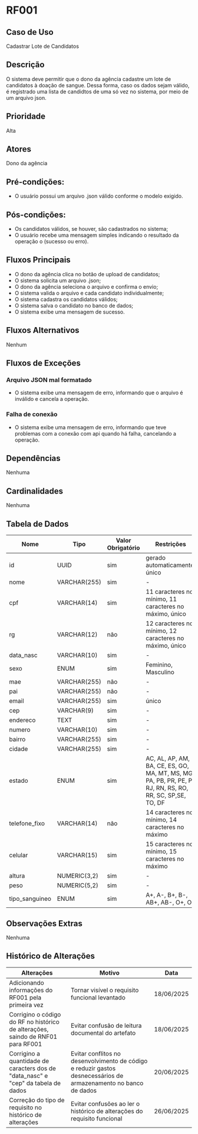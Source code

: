 # RF001 

## Caso de Uso

Cadastrar Lote de Candidatos

## Descrição

O sistema deve permitir que o dono da agência cadastre um lote de candidatos à doação de sangue. Dessa forma, caso os dados sejam válido, é registrado uma lista de candidtos de uma só vez no sistema, por meio de um arquivo json.

## Prioridade

Alta

## Atores

Dono da agência
 
## Pré-condições:

- O usuário possui um arquivo .json válido conforme o modelo exigido.

## Pós-condições:

- Os candidatos válidos, se houver, são cadastrados no sistema;
- O usuário recebe uma mensagem simples indicando o resultado da operação o (sucesso ou erro).

## Fluxos Principais

- O dono da agência clica no botão de upload de candidatos;
- O sistema solicita um arquivo .json;
- O dono da agência seleciona o arquivo e confirma o envio;
- O sistema valida o arquivo e cada candidato individualmente;
- O sistema cadastra os candidatos válidos;
- O sistema salva o candidato no banco de dados;
- O sistema exibe uma mensagem de sucesso.

## Fluxos Alternativos

Nenhum

## Fluxos de Exceções

### Arquivo JSON mal formatado

- O sistema exibe uma mensagem de erro, informando que o arquivo é inválido e cancela a operação.

### Falha de conexão

- O sistema exibe uma mensagem de erro, informando que teve problemas com a conexão com api quando há falha, cancelando a operação.

## Dependências

Nenhuma 

## Cardinalidades

Nenhuma

## Tabela de Dados

| **Nome** | **Tipo** | **Valor Obrigatório** |**Restrições** | 
|----------|----------|-----------------------|---------------|
| id | UUID | sim | gerado automaticamente, único |
| nome | VARCHAR(255) | sim | - |
| cpf | VARCHAR(14) | sim | 11 caracteres no mínimo, 11 caracteres no máximo, único |
| rg | VARCHAR(12) | não | 12 caracteres no mínimo, 12 caracteres no máximo, único |
| data_nasc  | VARCHAR(10) | sim | - |
| sexo | ENUM | sim | Feminino, Masculino |
| mae | VARCHAR(255) | não | - |
| pai | VARCHAR(255) | não | - |
| email | VARCHAR(255) | sim | único |
| cep | VARCHAR(9) | sim | - |
| endereco | TEXT | sim | - |
| numero | VARCHAR(10) | sim | - |
| bairro | VARCHAR(255) | sim | - |
| cidade | VARCHAR(255) | sim | - |
| estado | ENUM | sim | AC, AL, AP, AM, BA, CE, ES, GO, MA, MT, MS, MG, PA, PB, PR, PE, PI, RJ, RN, RS, RO, RR, SC, SP,SE, TO, DF |
| telefone_fixo | VARCHAR(14) | não | 14 caracteres no mínimo, 14 caracteres no máximo
| celular | VARCHAR(15) | sim | 15 caracteres no mínimo, 15 caracteres no máximo
| altura | NUMERIC(3,2) | sim | -
| peso | NUMERIC(5,2) | sim | -
| tipo_sanguineo | ENUM | sim | A+, A-, B+, B-, AB+, AB-, O+, O- |

## Observações Extras

Nenhuma

## Histórico de Alterações

| **Alterações** | **Motivo** | **Data** |
|----------|---------------|-------------|
| Adicionando informações do RF001 pela primeira vez | Tornar visível o requisito funcional levantado | 18/06/2025 |
| Corrigino o código do RF no histórico de alterações, saindo de RNF01 para RF001 | Evitar confusão de leitura documental do artefato | 18/06/2025 |
| Corrigino a quantidade de caracters dos de "data_nasc" e "cep" da tabela de dados | Evitar conflitos no desenvolvimento de código e reduzir gastos desnecessários de armazenamento no banco de dados | 20/06/2025 |
| Correção do tipo de requisito no histórico de alterações | Evitar confusões ao ler o histórico de alterações do requisito funcional | 26/06/2025 |